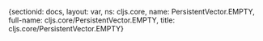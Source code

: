 {sectionid: docs, layout: var, ns: cljs.core, name: PersistentVector.EMPTY, full-name: cljs.core/PersistentVector.EMPTY,
  title: cljs.core/PersistentVector.EMPTY}
